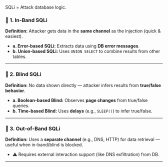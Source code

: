 SQLi = Attack database logic.


### 🔸 1. **In-Band SQLi**

**Definition:** Attacker gets data in the **same channel** as the injection (quick & easiest).

* **a. Error-based SQLi:** Extracts data using **DB error messages**.
* **b. Union-based SQLi:** Uses `UNION SELECT` to combine results from other tables.

---

### 🔸 2. **Blind SQLi**

**Definition:** No data shown directly — attacker infers results from **true/false behavior**.

* **a. Boolean-based Blind:** Observes **page changes** from true/false queries.
* **b. Time-based Blind:** Uses **delays** (e.g., `SLEEP()`) to infer true/false.

---

### 🔸 3. **Out-of-Band SQLi**

**Definition:** Uses a **separate channel** (e.g., DNS, HTTP) for data retrieval — useful when in-band/blind is blocked.

* ⚠️ Requires external interaction support (like DNS exfiltration) from DB.

---
